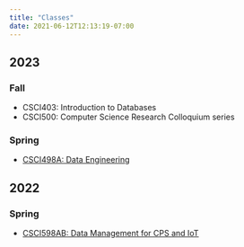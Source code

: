 ```yaml
---
title: "Classes"
date: 2021-06-12T12:13:19-07:00
---
```


## 2023

### Fall
- CSCI403: Introduction to Databases
- CSCI500: Computer Science Research Colloquium series

### Spring

- [CSCI498A: Data Engineering](https://cs-courses.mines.edu/csci498a_dataeng/spring2023)

## 2022

### Spring

- [CSCI598AB: Data Management for CPS and IoT](https://cs-courses.mines.edu/csci598ab/spring2022/)
